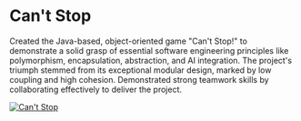 # Can't Stop
Created the Java-based, object-oriented game "Can't Stop!" to demonstrate a
solid grasp of essential software engineering principles like polymorphism,
encapsulation, abstraction, and AI integration. The project's triumph stemmed from
its exceptional modular design, marked by low coupling and high cohesion.
Demonstrated strong teamwork skills by collaborating effectively to deliver the
project.

[![Can't Stop](https://img.youtube.com/vi/eh81oTAk3Nc&ab_channel=BasimAli/0.jpg)](https://www.youtube.com/watch?v=eh81oTAk3Nc&ab_channel=BasimAli)
